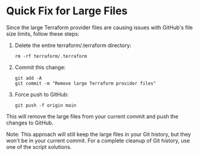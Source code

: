 # Quick Fix for Large Files

Since the large Terraform provider files are causing issues with GitHub's file size limits, follow these steps:

1. Delete the entire terraform/.terraform directory:
   ```
   rm -rf terraform/.terraform
   ```

2. Commit this change:
   ```
   git add -A
   git commit -m "Remove large Terraform provider files"
   ```

3. Force push to GitHub:
   ```
   git push -f origin main
   ```

This will remove the large files from your current commit and push the changes to GitHub.

Note: This approach will still keep the large files in your Git history, but they won't be in your current commit. For a complete cleanup of Git history, use one of the script solutions.